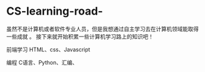 # CS-learning-road-
虽然不是计算机或者软件专业人员，但是我想通过自主学习去在计算机领域能取得一些成就 。
接下来就开始积累一些计算机学习路上的知识吧！

前端学习 
HTML、css、Javascript


编程
C语言、Python、汇编、
